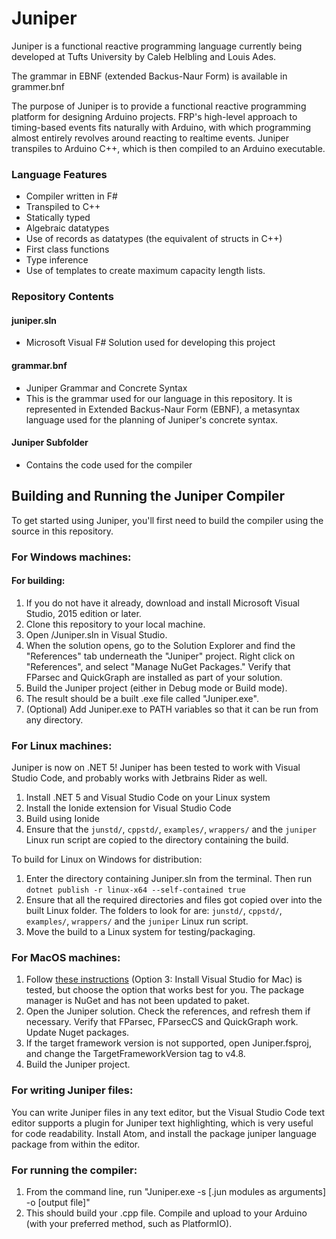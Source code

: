 # Juniper

Juniper is a functional reactive programming language currently being developed at Tufts University by Caleb Helbling and Louis Ades.

The grammar in EBNF (extended Backus-Naur Form) is available in grammer.bnf

The purpose of Juniper is to provide a functional reactive programming platform for designing Arduino projects. FRP's high-level approach to timing-based events fits naturally with Arduino, with which programming almost entirely revolves around reacting to realtime events. Juniper transpiles to Arduino C++, which is then compiled to an Arduino executable.

### Language Features

- Compiler written in F#
- Transpiled to C++
- Statically typed
- Algebraic datatypes
- Use of records as datatypes (the equivalent of structs in C++)
- First class functions
- Type inference
- Use of templates to create maximum capacity length lists.

### Repository Contents

#### juniper.sln

- Microsoft Visual F# Solution used for developing this project

#### grammar.bnf

- Juniper Grammar and Concrete Syntax
- This is the grammar used for our language in this repository. It is represented in Extended Backus-Naur Form (EBNF), a metasyntax language used for the planning of Juniper's concrete syntax.

#### Juniper Subfolder

- Contains the code used for the compiler

## Building and Running the Juniper Compiler

To get started using Juniper, you'll first need to build the compiler using the source in this repository.

### For Windows machines:

#### For building:

1. If you do not have it already, download and install Microsoft Visual Studio, 2015 edition or later.
2. Clone this repository to your local machine.
3. Open /Juniper.sln in Visual Studio.
4. When the solution opens, go to the Solution Explorer and find the "References" tab underneath the "Juniper" project. Right click on "References", and select "Manage NuGet Packages." Verify that FParsec and QuickGraph are installed as part of your solution.
5. Build the Juniper project (either in Debug mode or Build mode).
6. The result should be a built .exe file called "Juniper.exe".
7. (Optional) Add Juniper.exe to PATH variables so that it can be run from any directory.

### For Linux machines:

Juniper is now on .NET 5! Juniper has been tested to work with Visual Studio Code, and probably works with Jetbrains Rider as well.

1. Install .NET 5 and Visual Studio Code on your Linux system
2. Install the Ionide extension for Visual Studio Code
3. Build using Ionide
4. Ensure that the `junstd/`, `cppstd/`, `examples/`, `wrappers/` and the `juniper` Linux run script are copied to the directory containing the build.

To build for Linux on Windows for distribution:

1. Enter the directory containing Juniper.sln from the terminal. Then run `dotnet publish -r linux-x64 --self-contained true`
2. Ensure that all the required directories and files got copied over into the built Linux folder. The folders to look for are: `junstd/`, `cppstd/`, `examples/`, `wrappers/` and the `juniper` Linux run script.
3. Move the build to a Linux system for testing/packaging.

### For MacOS machines:

1. Follow [these instructions](http://fsharp.org/use/mac/) (Option 3: Install Visual Studio for Mac) is tested, but choose the option that works best for you. The package manager is NuGet and has not been updated to paket.
2. Open the Juniper solution. Check the references, and refresh them if necessary. Verify that FParsec, FParsecCS and QuickGraph work. Update Nuget packages.
3. If the target framework version is not supported, open Juniper.fsproj, and change the TargetFrameworkVersion tag to v4.8.
4. Build the Juniper project.

### For writing Juniper files:

You can write Juniper files in any text editor, but the Visual Studio Code text editor supports a plugin for Juniper text highlighting, which is very useful for code readability. Install Atom, and install the package juniper language package from within the editor.

### For running the compiler:

1. From the command line, run "Juniper.exe -s [.jun modules as arguments] -o [output file]"
2. This should build your .cpp file. Compile and upload to your Arduino (with your preferred method, such as PlatformIO).


